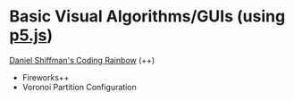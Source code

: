 # **Basic Visual Algorithms/GUIs** (using [p5.js](https://github.com/processing/p5.js))
[Daniel Shiffman's Coding Rainbow](https://github.com/CodingRainbow/Rainbow-Code) (++)
- Fireworks++
- Voronoi Partition Configuration
